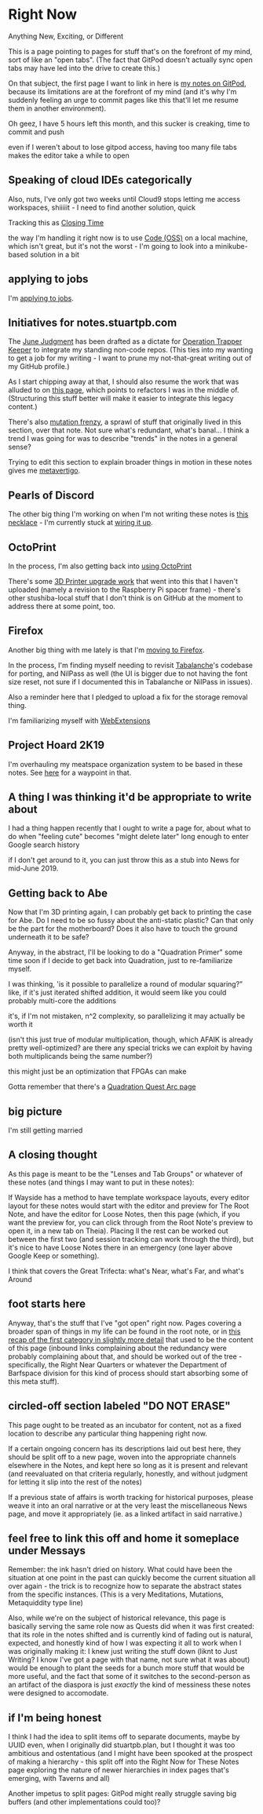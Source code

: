 # Right Now

Anything New, Exciting, or Different

This is a page pointing to pages for stuff that's on the forefront of my mind, sort of like an "open tabs". (The fact that GitPod doesn't actually sync open tabs may have led into the drive to create this.)

On that subject, the first page I want to link in here is [my notes on GitPod](5018398f-fa13-45a5-98ac-d640fe4d5a41.md), because its limitations are at the forefront of my mind (and it's why I'm suddenly feeling an urge to commit pages like this that'll let me resume them in another environment).

Oh geez, I have 5 hours left this month, and this sucker is creaking, time to commit and push

even if I weren't about to lose gitpod access, having too many file tabs makes the editor take a while to open

## Speaking of cloud IDEs categorically

Also, nuts, I've only got two weeks until Cloud9 stops letting me access workspaces, shiiiiit - I need to find another solution, quick

Tracking this as [Closing Time](b7c6ef38-0130-439b-aad1-40eb31ada49c.md)

the way I'm handling it right now is to use [Code (OSS)](73ce0d7f-758e-40ef-ae0a-c37e4a5bf2cd.md) on a local machine, which isn't great, but it's not the worst - I'm going to look into a minikube-based solution in a bit

## applying to jobs

I'm [applying to jobs](75a6548a-eec5-438c-9008-77b42867a9e2.md).

## Initiatives for notes.stuartpb.com

The [June Judgment](b7b835c5-d843-4888-ae53-bd8aef36d5cd.md) has been drafted as a dictate for [Operation Trapper Keeper](1da0f61f-c2bb-4b9d-99da-e3f07e18556a.md) to integrate my standing non-code repos. (This ties into my wanting to get a job for my writing - I want to prune my not-that-great writing out of my GitHub profile.)

As I start chipping away at that, I should also resume the work that was alluded to on [this page](9d2999b6-8d6d-417b-9a60-36df93a05192.md), which points to refactors I was in the middle of. (Structuring this stuff better will make it easier to integrate this legacy content.)

There's also [mutation frenzy](03bf0054-bd27-4869-a60d-53de5ad2c2c5.md), a sprawl of stuff that originally lived in this section, over that note. Not sure what's redundant, what's banal... I think a trend I was going for was to describe "trends" in the notes in a general sense?

Trying to edit this section to explain broader things in motion in these notes gives me [metavertigo](3ef0ffc5-818e-4c16-be90-0a8bd6eb8778.md).

## Pearls of Discord

The other big thing I'm working on when I'm not writing these notes is [this necklace](6dc617ce-7fc0-4c57-937e-2656af78f664.md) - I'm currently stuck at [wiring it up](ac931713-9adf-4398-8bcd-111b7bd39c99.md).

## OctoPrint

In the process, I'm also getting back into [using OctoPrint](5bbc6d64-b33e-4eb4-8280-48509cbcc404.md)

There's some [3D Printer upgrade work](0b49c0ed-b327-4005-879e-59762d3af2b5.md) that went into this that I haven't uploaded (namely a revision to the Raspberry Pi spacer frame) - there's other stushiba-local stuff that I don't think is on GitHub at the moment to address there at some point, too.

## Firefox

Another big thing with me lately is that I'm [moving to Firefox](7b0f829a-7fbe-4896-9b5d-8196e1bca2a4.md).

In the process, I'm finding myself needing to revisit [Tabalanche](1bba5664-3cd1-4f22-903b-fd35c6844ac0.md)'s codebase for porting, and NilPass as well (the UI is bigger due to not having the font size reset, not sure if I documented this in Tabalanche or NilPass in issues).

Also a reminder here that I pledged to upload a fix for the storage removal thing.

I'm familiarizing myself with [WebExtensions](34349df2-97b4-4095-8df4-d37056211e46.md)

## Project Hoard 2K19

I'm overhauling my meatspace organization system to be based in these notes. See [here](7b3283fd-ba8a-4fd9-a496-f4f50d31dba3.md) for a waypoint in that.

## A thing I was thinking it'd be appropriate to write about

I had a thing happen recently that I ought to write a page for, about what to do when "feeling cute" becomes "might delete later" long enough to enter Google search history

if I don't get around to it, you can just throw this as a stub into News for mid-June 2019.

## Getting back to Abe

Now that I'm 3D printing again, I can probably get back to printing the case for Abe. Do I need to be so fussy about the anti-static plastic? Can that only be the part for the motherboard? Does it also have to touch the ground underneath it to be safe?

Anyway, in the abstract, I'll be looking to do a "Quadration Primer" some time soon if I decide to get back into Quadration, just to re-familiarize myself.

I was thinking, 'is it possible to parallelize a round of modular squaring?" like, if it's just iterated shifted addition, it would seem like you could probably multi-core the additions

it's, if I'm not mistaken, n^2 complexity, so parallelizing it may actually be worth it

(isn't this just true of modular multiplication, though, which AFAIK is already pretty well-optimized? are there any special tricks we can exploit by having both multiplicands being the same number?)

this might just be an optimization that FPGAs can make

Gotta remember that there's a [Quadration Quest Arc page](0d93d812-6739-4142-9e16-d686e6df00ef.md)

## big picture

I'm still getting married

## A closing thought

As this page is meant to be the "Lenses and Tab Groups" or whatever of these notes (and things I may want to put in these notes):

If Wayside has a method to have template workspace layouts, every editor layout for these notes would start with the editor and preview for The Root Note, and have the editor for Loose Notes, then this page (which, if you want the preview for, you can click through from the Root Note's preview to open it, in a new tab on Theia). Placing ll the rest can be worked out between the first two (and session tracking can work through the third), but it's nice to have Loose Notes there in an emergency (one layer above Google Keep or something).

I think that covers the Great Trifecta: what's Near, what's Far, and what's Around

## foot starts here

Anyway, that's the stuff that I've "got open" right now. Pages covering a broader span of things in my life can be found in the root note, or in [this recap of the first category in slightly more detail](1143ab9b-1442-45da-a800-2a905178e624.md) that used to be the content of this page (inbound links complaining about the redundancy were probably complaining about that, and should be worked out of the tree - specifically, the Right Near Quarters or whatever the Department of Barfspace division for this kind of process should start absorbing some of this meta stuff).

## circled-off section labeled "DO NOT ERASE"

This page ought to be treated as an incubator for content, not as a fixed location to describe any particular thing happening right now.

If a certain ongoing concern has its descriptions laid out best here, they should be split off to a new page, woven into the appropriate channels elsewhere in the Notes, and kept here so long as it is present and relevant (and reevaluated on that criteria regularly, honestly, and without judgment for letting it slip into the rest of the notes)

If a previous state of affairs is worth tracking for historical purposes, please weave it into an oral narrative or at the very least the miscellaneous News page, and move it appropriately (ie. as a linked artifact in said narrative.)

## feel free to link this off and home it someplace under Messays

Remember: the ink hasn't dried on history. What could have been the situation at one point in the past can quickly become the current situation all over again - the trick is to recognize how to separate the abstract states from the specific instances. (This is a very Meditations, Mutations, Metaquiddity type line)

Also, while we're on the subject of historical relevance, this page is basically serving the same role now as Quests did when it was first created: that its role in the notes shifted and is currently kind of fading out is natural, expected, and honestly kind of how I was expecting it all to work when I was originally making it: I knew just writing the stuff down (liknt to Just Writing? I know I've got a page with that name, not sure what it was about) would be enough to plant the seeds for a bunch more stuff that would be more useful, and the fact that some of it switches to the second-person as an artifact of the diaspora is just *exactly* the kind of messiness these notes were designed to accomodate.

## if I'm being honest

I think I had the idea to split items off to separate documents, maybe by UUID even, when I originally did stuartpb.plan, but I thought it was too ambitious and ostentatious (and I might have been spooked at the prospect of making a hierarchy - this split off into the Right Now for These Notes page exploring the nature of newer hierarchies in index pages that's emerging, with Taverns and all)

Another impetus to split pages: GitPod might really struggle saving big buffers (and other implementations could too)?
